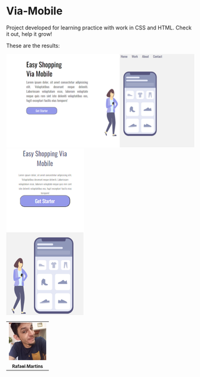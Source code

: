# Via-Mobile

Project developed for learning practice with work in CSS and HTML.
Check it out, help it grow!

These are the results:

<img src="./assets/Desktop.png" alt="Img">

<img src="./assets/Mobile.png" alt="Img">

<table>
  <tr>
    <td align="center">
      <a href="#">
        <img src="./98136615.jpg" width="100px;" alt="Este sou eu:  Rafael Martins no GitHub"/><br>
        <sub>
          <b>Rafael Martins</b>
        </sub>
      </a>
    </td>
    
  </tr>
</table>
